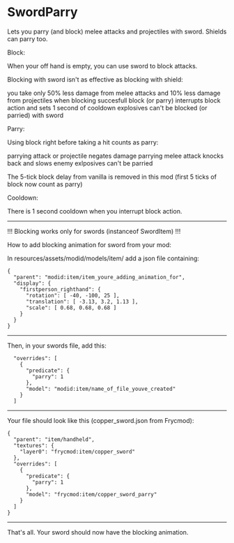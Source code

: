 # SwordParry
Lets you parry (and block) melee attacks and projectiles with sword.
Shields can parry too.

Block:

When your off hand is empty, you can use sword to block attacks.

Blocking with sword isn't as effective as blocking with shield:

you take only 50% less damage from melee attacks and 10% less damage from projectiles when blocking
succesfull block (or parry) interrupts block action and sets 1 second of cooldown
explosives can't be blocked (or parried) with sword
 

Parry:

Using block right before taking a hit counts as parry:

parrying attack or projectile negates damage
parrying melee attack knocks back and slows enemy
exlposives can't be parried
 

The 5-tick block delay from vanilla is removed in this mod (first 5 ticks of block now count as parry)

 

Cooldown:

There is 1 second cooldown when you interrupt block action.

------------------------------------------------------------------------------------------------------------

!!! Blocking works only for swords (instanceof SwordItem) !!!

How to add blocking animation for sword from your mod:

In resources/assets/modid/models/item/ add a json file containing:
```
{
  "parent": "modid:item/item_youre_adding_animation_for",
  "display": {
    "firstperson_righthand": {
      "rotation": [ -40, -100, 25 ],
      "translation": [ -3.13, 3.2, 1.13 ],
      "scale": [ 0.68, 0.68, 0.68 ]
    }
  }
}
```
--------------------------------------------------------------
Then, in your swords file, add this:
```
  "overrides": [
    {
      "predicate": {
        "parry": 1
      },
      "model": "modid:item/name_of_file_youve_created"
    }
  ]
  ```
--------------------------------------------------------------
Your file should look like this (copper_sword.json from Frycmod):
```
{
  "parent": "item/handheld",
  "textures": {
    "layer0": "frycmod:item/copper_sword"
  },
  "overrides": [
    {
      "predicate": {
        "parry": 1
      },
      "model": "frycmod:item/copper_sword_parry"
    }
  ]
}
```
---------------------------------------------------------------
That's all. Your sword should now have the blocking animation.
